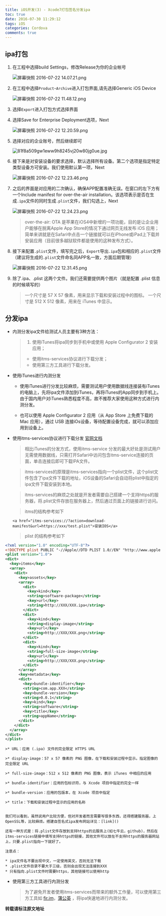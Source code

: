 ```yaml
---
title: iOS开发(3) - Xcode7打包签名分发ipa
toc: true
date: 2016-07-30 11:29:12
tags: iOS
categories: Cordova
comments: true
---
```

## ipa打包

1. 在工程中选择build Settings，修改Release为你的企业帐号

    ![屏幕快照 2016-07-22 14.07.21.png](http://ww2.sinaimg.in/large/72f96cbagw1f62npoz26lj21ja0jcjye.jpg)
<!-- more -->
2. 在工程中选择`Product`-`Archive`进入打包界面,请先选择Generic iOS Device

    ![屏幕快照 2016-07-22 11.48.12.png](http://ww1.sinaimg.in/large/72f96cbagw1f62ji4vtijj20wk07276s.jpg)

3. 选择`Export`进入打包方式选择界面

4. 选择Save for Enterprise Deployment选项，Next

    ![屏幕快照 2016-07-22 12.20.59.png](http://ww2.sinaimg.in/large/72f96cbagw1f62kg4sk0bj20vc0ikgq3.jpg)

5. 选择对应的企业账号，然后继续即可

    ![81f8a509gw1eww9h8245vj20w80jg0ue.jpg](http://ww1.sinaimg.in/large/72f96cbagw1f62khx4lm1j20w80jg0ue.jpg)

6. 接下来是对安装设备的要求选择，默认选择所有设备。第二个选项是指定特定类型设备方可安装。我们使用默认第一项，Next

    ![屏幕快照 2016-07-22 12.23.46.png](http://ww3.sinaimg.in/large/72f96cbagw1f62kiylxnxj20vu0ikdky.jpg)

7. 之后的界面是对应用的二次确认，确保APP配置准确无误。在窗口的左下方有一个Include manifest for over-the-air installation。该选项表示是否在生成`.ipa`文件的同时生成`.plist`文件，我们勾选上，Next

    ![屏幕快照 2016-07-22 12.24.23.png](http://ww4.sinaimg.in/large/72f96cbagw1f62kpd26bnj20v60ic76s.jpg)

    >over-the-air: OTA 是苹果在iOS4中新增的一项功能，目的是让企业用户能够在脱离Apple App Store的情况下通过网页无线发布 iOS 应用；简单来讲就是在Safari中点击一个链接就可以在iPhone或iPad上下载并安装应用（目前很多越狱软件都是使用的这种发布方式）。

8. 接下来配置`.plist`文件，填写完之后，`Export`导出`.ipa`包和相应的`.plist`文件（建议将生成的`.plist`文件命名同APP名一致，方面后期管理）

    ![屏幕快照 2016-07-22 12.31.45.png](http://ww3.sinaimg.in/large/72f96cbagw1f62krvt9ssj20uy0iizo5.jpg)

9. 除了.ipa、.plist 这两个文件。我们还需要提供两个图片（就是配置 .plist 信息的时候填写的）

    > 一个尺寸是 57 X 57 像素，用来显示下载和安装过程中的图标。
    > 一个尺寸是 512 X 512 像素，用来在 iTunes 中显示。

## 分发ipa

* 内测分发ipa文件给测试人员主要有3种方法：

    >1. 使用iTunes将ipa同步到手机中或使用 Apple Configurator 2 安装应用；
    >* 使用itms-services协议进行下载分发；
    >* 使用第三方工具进行下载分发。



* 使用iTunes进行内测分发

    * 使用iTunes进行分发比较麻烦，需要测试用户使用数据线连接装有iTunes的电脑上，先将ipa文件添加到iTunes，再将iTunes的App同步到手机上。由于国内用户对iTunes熟悉程度不高，故不推荐大家使用这种方式进行内测分发。

    * 也可以使用 Apple Configurator 2 应用（从 App Store 上免费下载的 Mac 应用），通过 USB 连接iOs设备，等待配置设备完成，就可以添加应用到设备上。

* 使用itms-services协议进行下载分发 [官网文档](http://help.apple.com/deployment/ios/#/apda0e3426d7)

    >相比iTunes的分发方式，使用itms-service 分发的最大好处是测试用户无需使用数据线，只需打开Safari中访问包含itms-service连接的页面，单击连接后即可下载IPA文件。

    >itms-services的原理是itms-services指向一个plist文件，这个plist文件包含了ipa文件下载的地址，iOS设备的Safari会自动将plist中指定的ipa文件下载安装到本地。

    >itms-services的麻烦之处就是开发者需要自己搭建一个支持https的服务器，将.plist文件存放在服务器上，然后通过页面上的链接进行访问。

    >itms的结构参考如下

    `<a href="itms-services://?action=download-manifest&url=https://xxx/test.plist">安装IOS</a> `

    >plist 的结构参考如下

```xml  
<?xml version="1.0" encoding="UTF-8"?>
<!DOCTYPE plist PUBLIC "-//Apple//DTD PLIST 1.0//EN" "http://www.apple.com/DTDs/PropertyList-1.0.dtd">
<plist version="1.0">
<dict>
  <key>items</key>
  <array>
    <dict>
      <key>assets</key>
      <array>
        <dict>
          <key>kind</key>
          <string>software-package</string>
          <key>url</key>
          <string>http://XXX/XXX.ipa</string>
        </dict>
        <dict>
          <key>kind</key>
          <string>display-image</string>
          <key>url</key>
          <string>http://XXX/XXX.png</string>
        </dict>
        <dict>
          <key>kind</key>
          <string>full-size-image</string>
          <key>url</key>
          <string>http://XXX/XXX.png</string>
        </dict>
      </array>
      <key>metadata</key>
      <dict>
        <key>bundle-identifier</key>
        <string>com.app.XXX</string>
        <key>bundle-version</key>
        <string>0.0.1</string>
        <key>kind</key>
        <string>software</string>
        <key>title</key>
        <string>appName</string>
      </dict>
    </dict>
  </array>
</dict>
</plist>
```

    >* URL：应用 (.ipa) 文件的完全限定 HTTPS URL

    >* display-image：57 x 57 像素的 PNG 图像，在下载和安装过程中显示。指定图像的完全限定 URL

    >* full-size-image：512 x 512 像素的 PNG 图像，表示 iTunes 中相应的应用

    >* bundle-identifier：应用的包标识符，与 Xcode 项目中指定的完全一样

    >* bundle-version：应用的包版本，在 Xcode 项目中指定

    >* title：下载和安装过程中显示的应用的名称


    我们可以看到，虽然说用户比较方便，但对开发者而言需要写很多东西，还得搭建服务器，上OpenSSL等，比较麻烦。搭建自签名式ipa发布网站详见：[link]()

    还有一种方式是：将.plist文件存放到支持https的云服务上(如七牛云，github)，然后在itms-services链接中填写支持https的链接，其他文件可以放在不支持https的服务器网站上，只要.plist指向一下就好了。

    注意点：

    * ipa文件名不要出现中文，一定使用英文，否则无法下载
    * .plist文件目录不要大于三级，否则会出现无法连接到XXX
    * 只有指向.plist文件时需要https，其他链接可以使用http


* 使用第三方工具进行内测分发

    >为了避免开发者使用itms-services而带来的额外工作量，可以使用第三方工具如 [fir.im](http://fir.im/)，[蒲公英](https://www.pgyer.com/) ，将ipa快速地进行内测分发。

**转载请标注原文地址**                           

